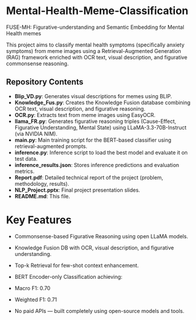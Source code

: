 # Mental-Health-Meme-Classification
FUSE-MH: Figurative-understanding and Semantic Embedding for Mental Health memes

This project aims to classify mental health symptoms (specifically anxiety symptoms) from meme images using a Retrieval-Augmented Generation (RAG) framework enriched with OCR text, visual description, and figurative commonsense reasoning.

##  Repository Contents

- **Blip_VD.py**: Generates visual descriptions for memes using BLIP.
- **Knowledge_Fus.py**: Creates the Knowledge Fusion database combining OCR text, visual description, and figurative reasoning.
- **OCR.py**: Extracts text from meme images using EasyOCR.
- **llama_FR.py**: Generates figurative reasoning triples (Cause-Effect, Figurative Understanding, Mental State) using LLaMA-3.3-70B-Instruct (via NVIDIA NIM).
- **main.py**: Main training script for the BERT-based classifier using retrieval-augmented prompts.
- **inference.py**: Inference script to load the best model and evaluate it on test data.
- **inference_results.json**: Stores inference predictions and evaluation metrics.
- **Report.pdf**: Detailed technical report of the project (problem, methodology, results).
- **NLP_Project.pptx**: Final project presentation slides.
- **README.md**: This file.

# Key Features
- Commonsense-based Figurative Reasoning using open LLaMA models.

- Knowledge Fusion DB with OCR, visual description, and figurative understanding.

- Top-k Retrieval for few-shot context enhancement.

- BERT Encoder-only Classification achieving:

- Macro F1: 0.70

- Weighted F1: 0.71

- No paid APIs — built completely using open-source models and tools.
